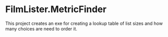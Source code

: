 ﻿# FilmLister.MetricFinder

This project creates an exe for creating a lookup table of list sizes and how
many choices are need to order it.


